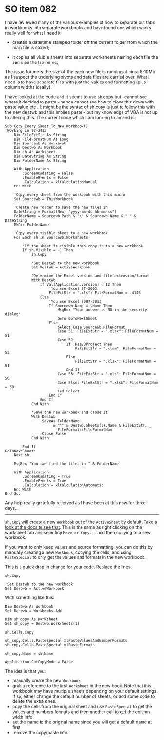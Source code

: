 # SO item 082
I have reviewed many of the various examples of how to separate out tabs in workbooks into separate workbooks and have found one which works really well for what I need it:

*   creates a date/time stamped folder off the current folder from which the main file is stored;

*   it copies all visible sheets into separate worksheets naming each file the same as the tab name;

The issue for me is the size of the each new file is running at circa 8-10Mb as I suspect the underlying pivots and data files are carried over. What I need is to have separate files with just the values and formatting (plus column widths ideally).

I have looked at the code and it seems to use sh.copy but I cannot see where it decided to paste - hence cannot see how to close this down with paste value etc . It might be the syntax of sh.copy is just to follow this with the new destwb and this implies paste - but my knowledge of VBA is not up to altering this. The current code which I am looking to amend is:

```
Sub Copy_Every_Sheet_To_New_Workbook()
'Working in 97-2013
    Dim FileExtStr As String
    Dim FileFormatNum As Long
    Dim Sourcewb As Workbook
    Dim Destwb As Workbook
    Dim sh As Worksheet
    Dim DateString As String
    Dim FolderName As String

    With Application
        .ScreenUpdating = False
        .EnableEvents = False
        .Calculation = xlCalculationManual
    End With

    'Copy every sheet from the workbook with this macro
    Set Sourcewb = ThisWorkbook

    'Create new folder to save the new files in
    DateString = Format(Now, "yyyy-mm-dd hh-mm-ss")
    FolderName = Sourcewb.Path & "\" & Sourcewb.Name & " " & DateString
    MkDir FolderName

    'Copy every visible sheet to a new workbook
    For Each sh In Sourcewb.Worksheets

        'If the sheet is visible then copy it to a new workbook
        If sh.Visible = -1 Then
            sh.Copy

            'Set Destwb to the new workbook
            Set Destwb = ActiveWorkbook

            'Determine the Excel version and file extension/format
            With Destwb
                If Val(Application.Version) < 12 Then
                    'You use Excel 97-2003
                    FileExtStr = ".xls": FileFormatNum = -4143
                Else
                    'You use Excel 2007-2013
                    If Sourcewb.Name = .Name Then
                        MsgBox "Your answer is NO in the security dialog"
                        GoTo GoToNextSheet
                    Else
                        Select Case Sourcewb.FileFormat
                        Case 51: FileExtStr = ".xlsx": FileFormatNum = 51
                        Case 52:
                            If .HasVBProject Then
                                FileExtStr = ".xlsm": FileFormatNum = 52
                            Else
                                FileExtStr = ".xlsx": FileFormatNum = 51
                            End If
                        Case 56: FileExtStr = ".xls": FileFormatNum = 56
                        Case Else: FileExtStr = ".xlsb": FileFormatNum = 50
                        End Select
                    End If
                End If
            End With

            'Save the new workbook and close it
            With Destwb
                .SaveAs FolderName _
                      & "\" & Destwb.Sheets(1).Name & FileExtStr, _
                        FileFormat:=FileFormatNum
                .Close False
            End With

        End If
GoToNextSheet:
    Next sh

    MsgBox "You can find the files in " & FolderName

    With Application
        .ScreenUpdating = True
        .EnableEvents = True
        .Calculation = xlCalculationAutomatic
    End With
End Sub

```

Any help really gratefully received as I have been at this now for three days...

----

`sh.Copy` will create a new `Workbook` out of the `ActiveSheet` by default. [Take a look at the docs to see that](https://msdn.microsoft.com/en-us/library/office/ff837784.aspx). This is the same as right clicking on the worksheet tab and selecting `Move or Copy...` and then copying to a new workbook.

If you want to only keep values and source formatting, you can do this by manually creating a new `Workbook`, copying the cells, and using `PasteSpecial` to only get the values and formats in the new workbook.

This is a quick drop in change for your code. Replace the lines:

```
sh.Copy

'Set Destwb to the new workbook
Set Destwb = ActiveWorkbook

```

With something like this:

```
Dim Destwb As Workbook
Set Destwb = Workbooks.Add

Dim sh_copy As Worksheet
Set sh_copy = Destwb.Worksheets(1)

sh.Cells.Copy

sh_copy.Cells.PasteSpecial xlPasteValuesAndNumberFormats
sh_copy.Cells.PasteSpecial xlPasteFormats

sh_copy.Name = sh.Name

Application.CutCopyMode = False

```

The idea is that you:

*   manually create the new `Workbook`
*   grab a reference to the first `Worksheet` in the new book. Note that this workbook may have multiple sheets depending on your default settings. If so, either change the default number of sheets, or add some code to delete the extra ones.
*   copy the cells from the original sheet and use `PasteSpecial` to get the values and numbers formats and then another call to get the column width info
*   set the name to the original name since you will get a default name at first
*   remove the copy/paste info
